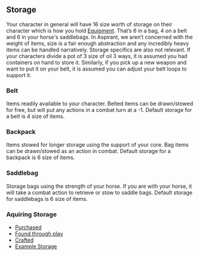 ## Storage
Your character in general will have 16 size worth of storage on their character which is how you hold [Equipment](Equipment). That’s 6 in a bag, 4 on a belt and 6 in your horse's saddlebags. In Aspirant, we aren’t concerned with the weight of items, size is a fair enough abstraction and any incredibly heavy items can be handled narratively. Storage specifics are also not relevant. If your characters divide a pot of 3 size of oil 3 ways, it is assumed you had containers on hand to store it. Similarly, if you pick up a new weapon and want to put it on your belt, it is assumed you can adjust your belt loops to support it.

### Belt
Items readily available to your character. Belted items can be drawn/stowed for free, but will put any actions in a combat turn at a -1. Default storage for a belt is 4 size of items.

### Backpack
Items stowed for longer storage using the support of your core. Bag items can be drawn/stowed as an action in combat. Default storage for a backpack is 6 size of items.

### Saddlebag
Storage bags using the strength of your horse. If you are with your horse, it will take a combat action to retrieve or stow to saddle bags. Default storage for saddlebags is 6 size of items.

### Aquiring Storage
* [Purchased](Services#Buying%20[Storage](Storage))
* [Found through play](Equipment#Looting)
* [Crafted](Designing-Storage)
* [Example Storage](Example-Storage)